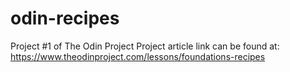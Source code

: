 # odin-recipes
Project #1 of The Odin Project
Project article link can be found at: https://www.theodinproject.com/lessons/foundations-recipes
